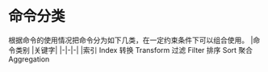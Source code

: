 # 命令分类
根据命令的使用情况把命令分为如下几类，在一定约束条件下可以组合使用。
|命令类别	|关键字|
|-|-|-|
|索引	Index
转换	Transform
过滤	Filter
排序	Sort
聚合	Aggregation
